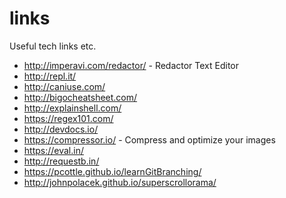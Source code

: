 # links
Useful tech links etc.

- http://imperavi.com/redactor/ - Redactor Text Editor
- http://repl.it/
- http://caniuse.com/
- http://bigocheatsheet.com/
- http://explainshell.com/
- https://regex101.com/
- http://devdocs.io/
- https://compressor.io/ - Compress and optimize your images
- https://eval.in/
- http://requestb.in/
- https://pcottle.github.io/learnGitBranching/
- http://johnpolacek.github.io/superscrollorama/
